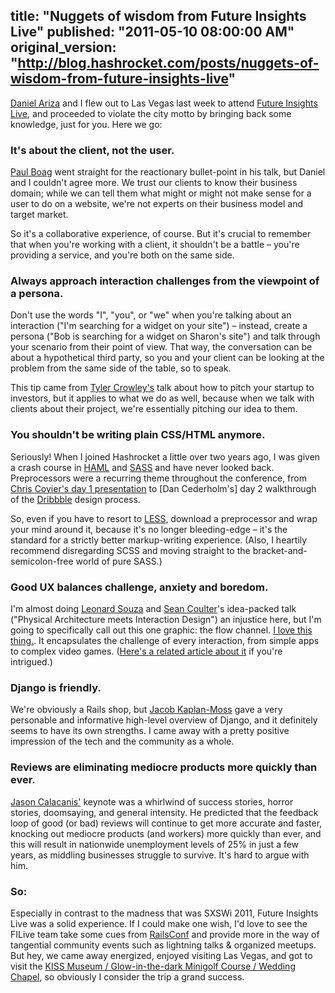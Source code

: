 title: "Nuggets of wisdom from Future Insights Live"
published: "2011-05-10 08:00:00 AM"
original_version: "http://blog.hashrocket.com/posts/nuggets-of-wisdom-from-future-insights-live"
---

[Daniel Ariza](http://twitter.com/biggunsdesign) and I flew out to Las Vegas last week to attend [Future Insights Live](http://futureinsightslive.com/), and proceeded to violate the city motto by bringing back some knowledge, just for you. Here we go:

### It's about the client, not the user.

[Paul Boag](http://boagworld.com/) went straight for the reactionary bullet-point in his talk, but Daniel and I couldn't agree more. We trust our clients to know their business domain; while we can tell them what might or might not make sense for a user to do on a website, we're not experts on their business model and target market.

So it's a collaborative experience, of course. But it's crucial to remember that when you're working with a client, it shouldn't be a battle – you're providing a service, and you're both on the same side.

### Always approach interaction challenges from the viewpoint of a persona.

Don't use the words "I", "you", or "we" when you're talking about an interaction ("I'm searching for a widget on your site") – instead, create a persona ("Bob is searching for a widget on Sharon's site") and talk through your scenario from their point of view. That way, the conversation can be about a hypothetical third party, so you and your client can be looking at the problem from the same side of the table, so to speak.

This tip came from [Tyler Crowley's](http://skweal.com/about) talk about how to pitch your startup to investors, but it applies to what we do as well, because when we talk with clients about their project, we're essentially pitching our idea to them.

### You shouldn't be writing plain CSS/HTML anymore.

Seriously! When I joined Hashrocket a little over two years ago, I was given a crash course in [HAML](http://haml-lang.com/) and [SASS](http://sass-lang.com/) and have never looked back. Preprocessors were a recurring theme throughout the conference, from [Chris Coyier's day 1 presentation](https://speakerdeck.com/u/chriscoyier/p/what-we-dont-know) to [Dan Cederholm's] day 2 walkthrough of the [Dribbble](http://dribbble.com) design process.

So, even if you have to resort to [LESS](http://lesscss.org/), download a preprocessor and wrap your mind around it, because it's no longer bleeding-edge – it's the standard for a strictly better markup-writing experience. (Also, I heartily recommend disregarding SCSS and moving straight to the bracket-and-semicolon-free world of pure SASS.)

### Good UX balances challenge, anxiety and boredom.

I'm almost doing [Leonard Souza](http://www.leonardsouza.com/) and [Sean Coulter](http://pscarch.com/)'s idea-packed talk ("Physical Architecture meets Interaction Design") an injustice here, but I'm going to specifically call out this one graphic: the flow channel. [I love this thing.](http://localenterprise.files.wordpress.com/2008/09/flow-channel.png). It encapsulates the challenge of every interaction, from simple apps to complex video games. ([Here's a related article about it](http://indiedevstories.com/2011/08/10/game-theory-applied-the-flow-channel/) if you're intrigued.)

### Django is friendly.

We're obviously a Rails shop, but [Jacob Kaplan-Moss](http://jacobian.org/) gave a very personable and informative high-level overview of Django, and it definitely seems to have its own strengths. I came away with a pretty positive impression of the tech and the community as a whole.

### Reviews are eliminating mediocre products more quickly than ever.

[Jason Calacanis'](http://calacanis.com/) keynote was a whirlwind of success stories, horror stories, doomsaying, and general intensity. He predicted that the feedback loop of good (or bad) reviews will continue to get more accurate and faster, knocking out mediocre products (and workers) more quickly than ever, and this will result in nationwide unemployment levels of 25% in just a few years, as middling businesses struggle to survive. It's hard to argue with him.

### So:

Especially in contrast to the madness that was SXSWi 2011, Future Insights Live was a solid experience. If I could make one wish, I'd love to see the FILive team take some cues from [RailsConf](http://railsconf.austinonrails.org/) and provide more in the way of tangential community events such as lightning talks & organized meetups. But hey, we came away energized, enjoyed visiting Las Vegas, and got to visit the [KISS Museum / Glow-in-the-dark Minigolf Course / Wedding Chapel](http://monsterminigolf.com/kiss/), so obviously I consider the trip a grand success.